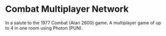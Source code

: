 # Combat Multiplayer Network
In a salute to the 1977 Combat (Atari 2600) game. A multiplayer game of up to 4 in one room using Photon (PUN).
